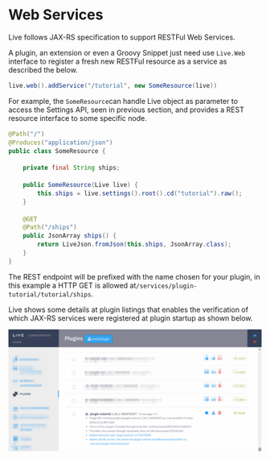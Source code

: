 # Web Services

Live follows JAX-RS specification to support RESTFul Web Services.

A plugin, an extension or even a Groovy Snippet just need use `Live.Web` interface to register a fresh new RESTFul resource as a service as described the below.

```java
live.web().addService("/tutorial", new SomeResource(live))
```

For example, the `SomeResource`can handle Live object as parameter to access the Settings API, seen in previous section, and provides a REST resource interface to some specific node.

```java
@Path("/")
@Produces("application/json")
public class SomeResource {

    private final String ships;

    public SomeResource(Live live) {
        this.ships = live.settings().root().cd("tutorial").raw();
    }

    @GET
    @Path("/ships")
    public JsonArray ships() {
        return LiveJson.fromJson(this.ships, JsonArray.class);
    }
}
```

The REST endpoint will be prefixed with the name chosen for your plugin, in this example a HTTP GET is allowed at`/services/plugin-tutorial/tutorial/ships`.

Live shows some details at plugin listings that enables the verification of which JAX-RS services were registered at plugin startup as shown below.

![Messages of recently uploaded plugin indicating JAX-RS service at some fresh new endpoint](<../../.gitbook/assets/image (131).png>)
